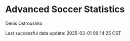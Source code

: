 # Advanced Soccer Statistics
Denis Ostroushko

<!-- gfm -->

Last successful data update: 2025-03-01 09:14:25 CST
